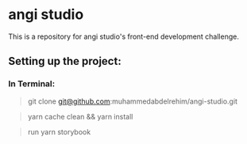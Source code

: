 # angi studio

This is a repository for angi studio's front-end development challenge.

## **Setting up the project:**

### In Terminal:

> git clone git@github.com:muhammedabdelrehim/angi-studio.git

> yarn cache clean && yarn install

> run yarn storybook
